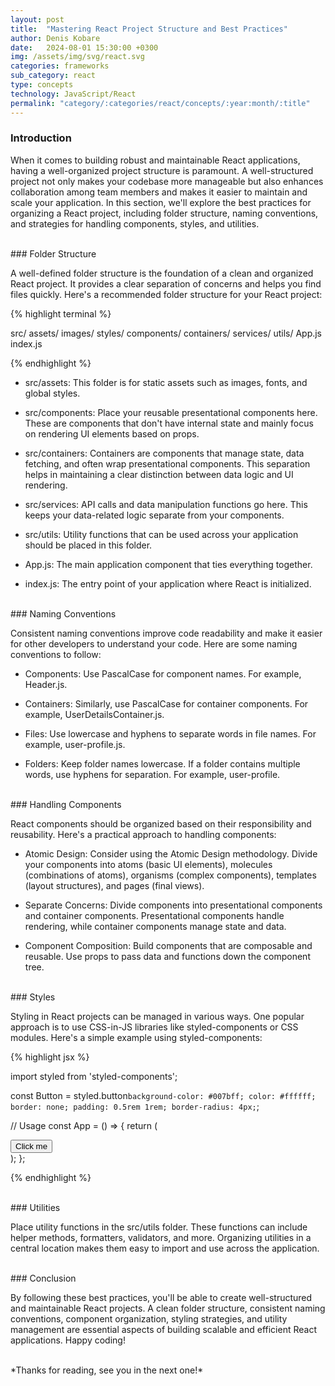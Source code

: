 ```yaml
---
layout: post
title:  "Mastering React Project Structure and Best Practices"
author: Denis Kobare
date:   2024-08-01 15:30:00 +0300
img: /assets/img/svg/react.svg
categories: frameworks
sub_category: react
type: concepts
technology: JavaScript/React
permalink: "category/:categories/react/concepts/:year:month/:title"
---
```



### Introduction

When it comes to building robust and maintainable React applications, having a 
well-organized project structure is paramount. A well-structured project not 
only makes your codebase more manageable but also enhances collaboration among 
team members and makes it easier to maintain and scale your application. In this 
section, we'll explore the best practices for organizing a React project, 
including folder structure, naming conventions, and strategies for handling 
components, styles, and utilities.



<br>
### Folder Structure

A well-defined folder structure is the foundation of a clean and organized React 
project. It provides a clear separation of concerns and helps you find files 
quickly. Here's a recommended folder structure for your React project:

{% highlight terminal %}

src/
  assets/
    images/
    styles/
  components/
  containers/
  services/
  utils/
  App.js
  index.js

{% endhighlight %}


- src/assets: This folder is for static assets such as images, fonts, and global 
styles.

- src/components: Place your reusable presentational components here. These are 
components that don't have internal state and mainly focus on rendering UI 
elements based on props.

- src/containers: Containers are components that manage state, data fetching, 
and often wrap presentational components. This separation helps in maintaining a 
clear distinction between data logic and UI rendering.

- src/services: API calls and data manipulation functions go here. This keeps 
your data-related logic separate from your components.

- src/utils: Utility functions that can be used across your application should 
be placed in this folder.

- App.js: The main application component that ties everything together.

- index.js: The entry point of your application where React is initialized.




<br>
### Naming Conventions

Consistent naming conventions improve code readability and make it easier for 
other developers to understand your code. Here are some naming conventions to 
follow:

- Components: Use PascalCase for component names. For example, Header.js.

- Containers: Similarly, use PascalCase for container components. For example, 
UserDetailsContainer.js.

- Files: Use lowercase and hyphens to separate words in file names. For example, 
user-profile.js.

- Folders: Keep folder names lowercase. If a folder contains multiple words, use 
hyphens for separation. For example, user-profile.



<br>
### Handling Components

React components should be organized based on their responsibility and 
reusability. Here's a practical approach to handling components:

- Atomic Design: Consider using the Atomic Design methodology. Divide your 
components into atoms (basic UI elements), molecules (combinations of atoms), 
organisms (complex components), templates (layout structures), and pages 
(final views).

- Separate Concerns: Divide components into presentational components and 
container components. Presentational components handle rendering, while 
container components manage state and data.

- Component Composition: Build components that are composable and reusable. Use 
props to pass data and functions down the component tree.




<br>
### Styles

Styling in React projects can be managed in various ways. One popular approach 
is to use CSS-in-JS libraries like styled-components or CSS modules. Here's a 
simple example using styled-components:

{% highlight jsx %}

import styled from 'styled-components';

const Button = styled.button`
  background-color: #007bff;
  color: #ffffff;
  border: none;
  padding: 0.5rem 1rem;
  border-radius: 4px;
`;

// Usage
const App = () => {
  return (
    <div>
      <Button>Click me</Button>
    </div>
  );
};

{% endhighlight %}



<br>
### Utilities

Place utility functions in the src/utils folder. These functions can include 
helper methods, formatters, validators, and more. Organizing utilities in a 
central location makes them easy to import and use across the application.



<br>
### Conclusion

By following these best practices, you'll be able to create well-structured and 
maintainable React projects. A clean folder structure, consistent naming 
conventions, component organization, styling strategies, and utility management 
are essential aspects of building scalable and efficient React applications. 
Happy coding!



<br>
*Thanks for reading, see you in the next one!*
